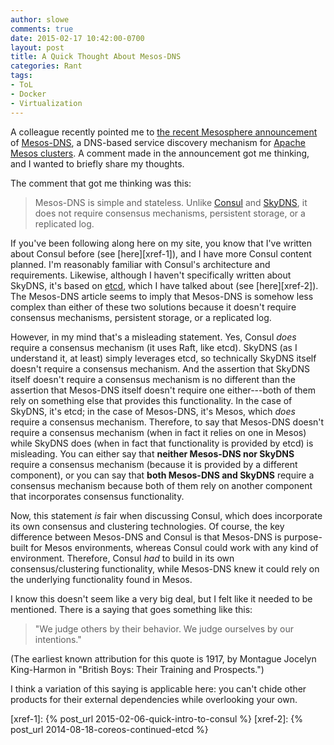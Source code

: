 ```yaml
---
author: slowe
comments: true
date: 2015-02-17 10:42:00-0700
layout: post
title: A Quick Thought About Mesos-DNS
categories: Rant
tags:
- ToL
- Docker
- Virtualization
---
```


A colleague recently pointed me to [the recent Mesosphere announcement][link-1] of [Mesos-DNS][link-2], a DNS-based service discovery mechanism for [Apache Mesos clusters][link-3]. A comment made in the announcement got me thinking, and I wanted to briefly share my thoughts.

The comment that got me thinking was this:

>Mesos-DNS is simple and stateless. Unlike [Consul][link-4] and [SkyDNS][link-5], it does not require consensus mechanisms, persistent storage, or a replicated log.

If you've been following along here on my site, you know that I've written about Consul before (see [here][xref-1]), and I have more Consul content planned. I'm reasonably familiar with Consul's architecture and requirements. Likewise, although I haven't specifically written about SkyDNS, it's based on [etcd][link-6], which I have talked about (see [here][xref-2]). The Mesos-DNS article seems to imply that Mesos-DNS is somehow less complex than either of these two solutions because it doesn't require consensus mechanisms, persistent storage, or a replicated log.

However, in my mind that's a misleading statement. Yes, Consul _does_ require a consensus mechanism (it uses Raft, like etcd). SkyDNS (as I understand it, at least) simply leverages etcd, so technically SkyDNS itself doesn't require a consensus mechanism. And the assertion that SkyDNS itself doesn't require a consensus mechanism is no different than the assertion that Mesos-DNS itself doesn't require one either---both of them rely on something else that provides this functionality. In the case of SkyDNS, it's etcd; in the case of Mesos-DNS, it's Mesos, which _does_ require a consensus mechanism. Therefore, to say that Mesos-DNS doesn't require a consensus mechanism (when in fact it relies on one in Mesos) while SkyDNS does (when in fact that functionality is provided by etcd) is misleading. You can either say that **neither Mesos-DNS nor SkyDNS** require a consensus mechanism (because it is provided by a different component), or you can say that **both Mesos-DNS and SkyDNS** require a consensus mechanism because both of them rely on another component that incorporates consensus functionality.

Now, this statement _is_ fair when discussing Consul, which does incorporate its own consensus and clustering technologies. Of course, the key difference between Mesos-DNS and Consul is that Mesos-DNS is purpose-built for Mesos environments, whereas Consul could work with any kind of environment. Therefore, Consul _had_ to build in its own consensus/clustering functionality, while Mesos-DNS knew it could rely on the underlying functionality found in Mesos.

I know this doesn't seem like a very big deal, but I felt like it needed to be mentioned. There is a saying that goes something like this:

>"We judge others by their behavior. We judge ourselves by our intentions."

(The earliest known attribution for this quote is 1917, by Montague Jocelyn King-Harmon in "British Boys: Their Training and Prospects.")

I think a variation of this saying is applicable here: you can't chide other products for their external dependencies while overlooking your own.


[link-1]: http://mesosphere.com/2015/01/21/mesos-dns-service-discovery/
[link-2]: https://github.com/mesosphere/mesos-dns
[link-3]: http://mesos.apache.org/
[link-4]: https://consul.io/
[link-5]: https://github.com/skynetservices/skydns
[link-6]: https://github.com/coreos/etcd/
[xref-1]: {% post_url 2015-02-06-quick-intro-to-consul %}
[xref-2]: {% post_url 2014-08-18-coreos-continued-etcd %}